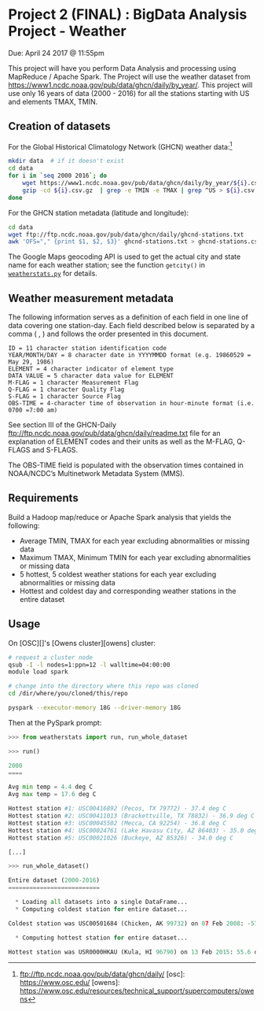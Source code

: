 # Project 2 (FINAL) : BigData Analysis Project - Weather

Due: April 24 2017 @ 11:55pm

This project will have you perform Data Analysis and processing using
MapReduce / Apache Spark. The Project will use the weather dataset from
<https://www1.ncdc.noaa.gov/pub/data/ghcn/daily/by_year/>. This project will
use only 16 years of data (2000 - 2016) for all the stations starting with US
and elements TMAX, TMIN. 

## Creation of datasets

For the Global Historical Climatology Network (GHCN) weather data:[^fn1]

```bash
mkdir data  # if it doesn't exist
cd data
for i in `seq 2000 2016`; do
    wget https://www1.ncdc.noaa.gov/pub/data/ghcn/daily/by_year/${i}.csv.gz
    gzip -cd ${i}.csv.gz  | grep -e TMIN -e TMAX | grep ^US > ${i}.csv
done
```

For the GHCN station metadata (latitude and longitude):

```bash
cd data
wget ftp://ftp.ncdc.noaa.gov/pub/data/ghcn/daily/ghcnd-stations.txt
awk 'OFS="," {print $1, $2, $3}' ghcnd-stations.txt > ghcnd-stations.csv
```

The Google Maps geocoding API is used to get the actual city and state name
for each weather station; see the function `getcity()` in
[`weatherstats.py`](weatherstats.py) for details.

## Weather measurement metadata

The following information serves as a definition of each field in one line of
data covering one station-day. Each field described below is separated by a
comma ( , ) and follows the order presented in this document.

    ID = 11 character station identification code
    YEAR/MONTH/DAY = 8 character date in YYYYMMDD format (e.g. 19860529 = May 29, 1986)
    ELEMENT = 4 character indicator of element type
    DATA VALUE = 5 character data value for ELEMENT
    M-FLAG = 1 character Measurement Flag
    Q-FLAG = 1 character Quality Flag
    S-FLAG = 1 character Source Flag
    OBS-TIME = 4-character time of observation in hour-minute format (i.e. 0700 =7:00 am)

See section III of the GHCN-Daily
<ftp://ftp.ncdc.noaa.gov/pub/data/ghcn/daily/readme.txt> file for an explanation
of ELEMENT codes and their units as well as the M-FLAG, Q-FLAGS and S-FLAGS.

The OBS-TIME field is populated with the observation times contained in
NOAA/NCDC’s Multinetwork Metadata System (MMS).

## Requirements

Build a Hadoop map/reduce or Apache Spark analysis that yields the following:

* Average TMIN, TMAX for each year excluding abnormalities or missing data
* Maximum TMAX, Minimum TMIN for each year excluding abnormalities or missing
  data
* 5 hottest, 5 coldest weather stations for each year excluding abnormalities
  or missing data
* Hottest and coldest day and corresponding weather stations in the entire
  dataset

## Usage

On [OSC][]'s [Owens cluster][owens] cluster:

```bash
# request a cluster node
qsub -I -l nodes=1:ppn=12 -l walltime=04:00:00
module load spark

# change into the directory where this repo was cloned
cd /dir/where/you/cloned/this/repo

pyspark --executor-memory 18G --driver-memory 18G
```

Then at the PySpark prompt:

```python
>>> from weatherstats import run, run_whole_dataset

>>> run()

2000
====

Avg min temp = 4.4 deg C
Avg max temp = 17.6 deg C

Hottest station #1: USC00416892 (Pecos, TX 79772) - 37.4 deg C
Hottest station #2: USC00411013 (Brackettville, TX 78832) - 36.9 deg C
Hottest station #3: USC00045502 (Mecca, CA 92254) - 36.8 deg C
Hottest station #4: USC00024761 (Lake Havasu City, AZ 86403) - 35.0 deg C
Hottest station #5: USC00021026 (Buckeye, AZ 85326) - 34.0 deg C

[...]

>>> run_whole_dataset()

Entire dataset (2000-2016)
==========================

  * Loading all datasets into a single DataFrame...
  * Computing coldest station for entire dataset...

Coldest station was USC00501684 (Chicken, AK 99732) on 07 Feb 2008: -57.8 deg C

  * Computing hottest station for entire dataset...

Hottest station was USR0000HKAU (Kula, HI 96790) on 13 Feb 2015: 55.6 deg C
```



[^fn1]: ftp://ftp.ncdc.noaa.gov/pub/data/ghcn/daily/
[osc]: https://www.osc.edu/
[owens]: https://www.osc.edu/resources/technical_support/supercomputers/owens
